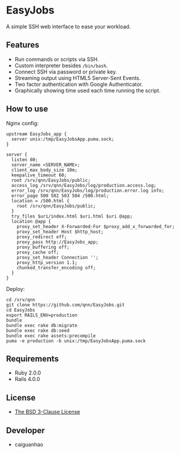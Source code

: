 EasyJobs
========

A simple SSH web interface to ease your workload.

Features
--------

* Run commands or scripts via SSH.
* Custom interpreter besides ``/bin/bash``.
* Connect SSH via password or private key.
* Streaming output using HTML5 Server-Sent Events.
* Two factor authentication with Google Authenticator.
* Graphically showing time used each time running the script.

How to use
----------

Nginx config:

    upstream EasyJobs_app {
      server unix:/tmp/EasyJobsApp.puma.sock;
    }

    server {
      listen 80;
      server_name <SERVER_NAME>;
      client_max_body_size 10m;
      keepalive_timeout 60;
      root /srv/qnn/EasyJobs/public;
      access_log /srv/qnn/EasyJobs/log/production.access.log;
      error_log /srv/qnn/EasyJobs/log/production.error.log info;
      error_page 500 502 503 504 /500.html;
      location = /500.html {
        root /srv/qnn/EasyJobs/public;
      }
      try_files $uri/index.html $uri.html $uri @app;
      location @app {
        proxy_set_header X-Forwarded-For $proxy_add_x_forwarded_for;
        proxy_set_header Host $http_host;
        proxy_redirect off;
        proxy_pass http://EasyJobs_app;
        proxy_buffering off;
        proxy_cache off;
        proxy_set_header Connection '';
        proxy_http_version 1.1;
        chunked_transfer_encoding off;
      }
    }

Deploy:

    cd /srv/qnn
    git clone https://github.com/qnn/EasyJobs.git
    cd EasyJobs
    export RAILS_ENV=production
    bundle
    bundle exec rake db:migrate
    bundle exec rake db:seed
    bundle exec rake assets:precompile
    puma -e production -b unix:/tmp/EasyJobsApp.puma.sock

Requirements
------------

* Ruby 2.0.0
* Rails 4.0.0

License
-------

* [The BSD 3-Clause License](https://github.com/qnn/EasyJobs/blob/master/LICENSE)

Developer
---------

* caiguanhao
